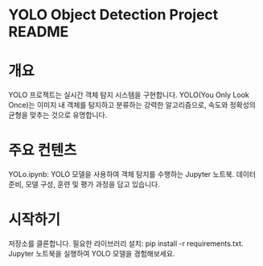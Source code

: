# YOLO Object Detection Project README

# 개요
YOLO 프로젝트는 실시간 객체 탐지 시스템을 구현합니다. YOLO(You Only Look Once)는 이미지 내 객체를 탐지하고 분류하는 강력한 알고리즘으로, 속도와 정확성의 균형을 맞추는 것으로 유명합니다.

# 주요 컨텐츠
YOLo.ipynb: YOLO 모델을 사용하여 객체 탐지를 수행하는 Jupyter 노트북. 데이터 준비, 모델 구성, 훈련 및 평가 과정을 담고 있습니다.

# 시작하기
저장소를 클론합니다.
필요한 라이브러리 설치: pip install -r requirements.txt.
Jupyter 노트북을 실행하여 YOLO 모델을 경험해보세요.

